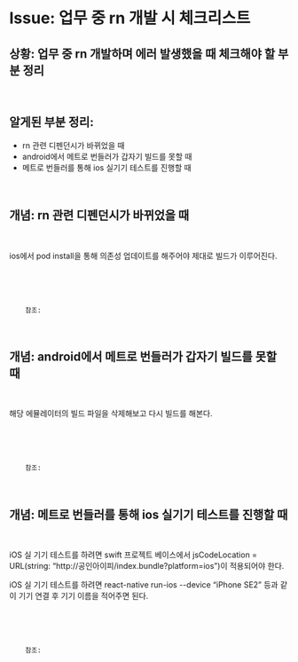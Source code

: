 <!--
author: Dailyscat
purpose: issue arrange
rules:
 (1) 헤더와 문단사이
    <br/>
    <br/>
 (2) 코드가 작성되는 부분은 >로 정리
 (3) 참조는 해당 내용 바로 아래
    <br/>
    <br/>
 (4) 명령어는 bold
 (5) 방안은 ## 안의 과정은 ###
-->

# Issue: 업무 중 rn 개발 시 체크리스트

## 상황: 업무 중 rn 개발하며 에러 발생했을 때 체크해야 할 부분 정리

<br/>

## 알게된 부분 정리:

- rn 관련 디펜던시가 바뀌었을 때
- android에서 메트로 번들러가 갑자기 빌드를 못할 때
- 메트로 번들러를 통해 ios 실기기 테스트를 진행할 때

<br/>

## 개념: rn 관련 디펜던시가 바뀌었을 때

<br/>

ios에서 pod install을 통해 의존성 업데이트를 해주어야 제대로 빌드가 이루어진다.

<br/>
<br/>
<br/>

        참조:

<br/>

## 개념: android에서 메트로 번들러가 갑자기 빌드를 못할 때

<br/>

해당 에뮬레이터의 빌드 파일을 삭제해보고 다시 빌드를 해본다.

<br/>
<br/>
<br/>

        참조:

<br/>

## 개념: 메트로 번들러를 통해 ios 실기기 테스트를 진행할 때

<br/>

iOS 실 기기 테스트를 하려면 swift 프로젝트 베이스에서 jsCodeLocation = URL(string: “http://공인아이피/index.bundle?platform=ios”)이 적용되어야 한다.

iOS 실 기기 테스트를 하려면 react-native run-ios --device “iPhone SE2” 등과 같이 기기 연결 후 기기 이름을 적어주면 된다.

<br/>
<br/>
<br/>

        참조:

<br/>
